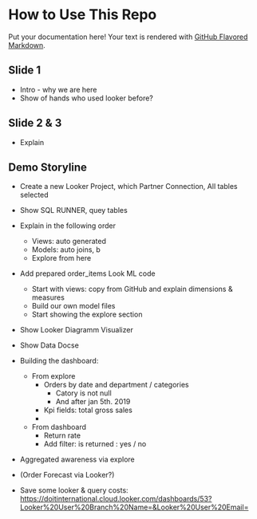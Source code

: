 # How to Use This Repo

Put your documentation here! Your text is rendered with [GitHub Flavored Markdown](https://help.github.com/articles/github-flavored-markdown).


## Slide 1
- Intro - why we are here
- Show of hands who used looker before?

## Slide 2 & 3
- Explain


## Demo Storyline
- Create a new Looker Project, which Partner Connection, All tables selected
- Show SQL RUNNER, quey tables
- Explain in the following order
    - Views: auto generated
    - Models: auto joins, b
    - Explore from here
- Add prepared order_items Look ML code
    - Start with views: copy from GitHub and explain dimensions & measures
    - Build our own model files
    - Start showing the explore section

- Show Looker Diagramm Visualizer
- Show Data Docse

- Building the dashboard:
    - From explore
        - Orders by date and department / categories
            - Catory is not null
            - And after jan 5th. 2019
        - Kpi fields: total gross sales
        -
    - From dashboard
        - Return rate
        - Add filter: is returned : yes / no


- Aggregated awareness via explore
- (Order Forecast via Looker?)

- Save some looker & query costs: https://doitinternational.cloud.looker.com/dashboards/53?Looker%20User%20Branch%20Name=&Looker%20User%20Email=
